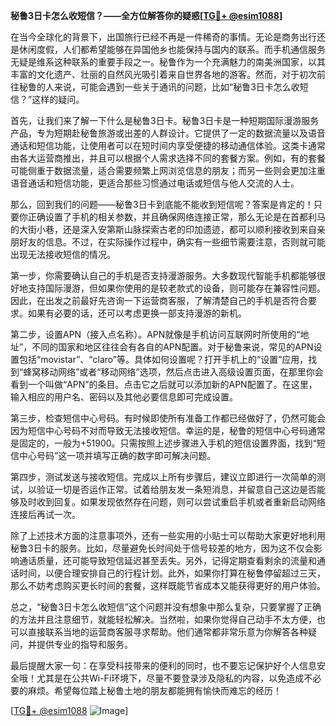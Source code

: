 **秘鲁3日卡怎么收短信？——全方位解答你的疑惑[[TG💪+ @esim1088](https://t.me/s/esim1088)]**

在当今全球化的背景下，出国旅行已经不再是一件稀奇的事情。无论是商务出行还是休闲度假，人们都希望能够在异国他乡也能保持与国内的联系。而手机通信服务无疑是维系这种联系的重要手段之一。秘鲁作为一个充满魅力的南美洲国家，以其丰富的文化遗产、壮丽的自然风光吸引着来自世界各地的游客。然而，对于初次前往秘鲁的人来说，可能会遇到一些关于通讯的问题，比如“秘鲁3日卡怎么收短信？”这样的疑问。

首先，让我们来了解一下什么是秘鲁3日卡。秘鲁3日卡是一种短期国际漫游服务产品，专为短期赴秘鲁旅游或出差的人群设计。它提供了一定的数据流量以及语音通话和短信功能，让使用者可以在短时间内享受便捷的移动通信体验。这类卡通常由各大运营商推出，并且可以根据个人需求选择不同的套餐方案。例如，有的套餐可能侧重于数据流量，适合需要频繁上网浏览信息的朋友；而另一些则会更加注重语音通话和短信功能，更适合那些习惯通过电话或短信与他人交流的人士。

那么，回到我们的问题——秘鲁3日卡到底能不能收到短信呢？答案是肯定的！只要你正确设置了手机的相关参数，并且确保网络连接正常，那么无论是在首都利马的大街小巷，还是深入安第斯山脉探索古老的印加遗迹，都可以顺利接收到来自亲朋好友的信息。不过，在实际操作过程中，确实有一些细节需要注意，否则就可能出现无法接收短信的情况。

第一步，你需要确认自己的手机是否支持漫游服务。大多数现代智能手机都能够很好地支持国际漫游，但如果你使用的是较老款式的设备，则可能存在兼容性问题。因此，在出发之前最好先咨询一下运营商客服，了解清楚自己的手机是否符合要求。如果有必要的话，还可以考虑更换一部支持漫游的新机。

第二步，设置APN（接入点名称）。APN就像是手机访问互联网时所使用的“地址”，不同的国家和地区往往会有各自的APN配置。对于秘鲁来说，常见的APN设置包括“movistar”、“claro”等。具体如何设置呢？打开手机上的“设置”应用，找到“蜂窝移动网络”或者“移动网络”选项，然后点击进入高级设置页面，在那里你会看到一个叫做“APN”的条目。点击它之后就可以添加新的APN配置了。在这里，输入相应的用户名、密码以及其他必要信息即可完成设置。

第三步，检查短信中心号码。有时候即使所有准备工作都已经做好了，仍然可能会因为短信中心号码不对而导致无法接收短信。幸运的是，秘鲁的短信中心号码通常是固定的，一般为+51900。只需按照上述步骤进入手机的短信设置界面，找到“短信中心号码”这一项并填写正确的数字即可解决问题。

第四步，测试发送与接收短信。完成以上所有步骤后，建议立即进行一次简单的测试，以验证一切是否运作正常。试着给朋友发一条短消息，并留意自己这边是否能够及时收到回复。如果发现依然存在问题，则可以尝试重启手机或者重新启动网络连接后再试一次。

除了上述技术方面的注意事项外，还有一些实用的小贴士可以帮助大家更好地利用秘鲁3日卡的服务。比如，尽量避免长时间处于信号较差的地方，因为这不仅会影响通话质量，还可能导致短信延迟甚至丢失。另外，记得定期查看剩余的流量和通话时间，以便合理安排自己的行程计划。此外，如果你打算在秘鲁停留超过三天，那么不妨考虑购买更长时间的套餐，这样既能节省成本又能获得更好的用户体验。

总之，“秘鲁3日卡怎么收短信”这个问题并没有想象中那么复杂，只要掌握了正确的方法并且注意细节，就能轻松解决。当然啦，如果你觉得自己动手不太方便，也可以直接联系当地的运营商客服寻求帮助。他们通常都非常乐意为你解答各种疑问，并提供专业的指导和服务。

最后提醒大家一句：在享受科技带来的便利的同时，也不要忘记保护好个人信息安全哦！尤其是在公共Wi-Fi环境下，尽量不要登录涉及隐私的内容，以免造成不必要的麻烦。希望每位踏上秘鲁土地的朋友都能拥有愉快而难忘的经历！

[[TG💪+ @esim1088](https://t.me/s/esim1088) ![Image](https://i.postimg.cc/4NQfJmqS/Snipaste-2025-05-13-00-14-12.png)]